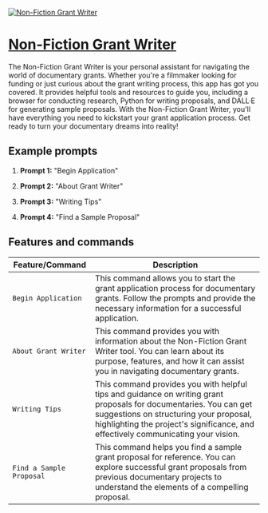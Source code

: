 [![Non-Fiction Grant Writer](https://files.oaiusercontent.com/file-0bQwVeawACFLcgVuKLl0UfMm?se=2123-10-17T18%3A38%3A33Z&sp=r&sv=2021-08-06&sr=b&rscc=max-age%3D31536000%2C%20immutable&rscd=attachment%3B%20filename%3Dmrgumsole_a_simple_black_raven_feather_against_white_b3d60523-93bf-47c4-b845-9ee7c905780b.png&sig=o8gdOSlv6X0N0by9eapEh1YpwTEPsuBM4dxzMBOAEUE%3D)](https://chat.openai.com/g/g-3CSmS7BXl-non-fiction-grant-writer)

# [Non-Fiction Grant Writer](https://chat.openai.com/g/g-3CSmS7BXl-non-fiction-grant-writer)

The Non-Fiction Grant Writer is your personal assistant for navigating the world of documentary grants. Whether you're a filmmaker looking for funding or just curious about the grant writing process, this app has got you covered. It provides helpful tools and resources to guide you, including a browser for conducting research, Python for writing proposals, and DALL·E for generating sample proposals. With the Non-Fiction Grant Writer, you'll have everything you need to kickstart your grant application process. Get ready to turn your documentary dreams into reality!

## Example prompts

1. **Prompt 1:** "Begin Application"

2. **Prompt 2:** "About Grant Writer"

3. **Prompt 3:** "Writing Tips"

4. **Prompt 4:** "Find a Sample Proposal"

## Features and commands

| Feature/Command | Description |
| --- | --- |
| `Begin Application` | This command allows you to start the grant application process for documentary grants. Follow the prompts and provide the necessary information for a successful application. |
| `About Grant Writer` | This command provides you with information about the Non-Fiction Grant Writer tool. You can learn about its purpose, features, and how it can assist you in navigating documentary grants. |
| `Writing Tips` | This command provides you with helpful tips and guidance on writing grant proposals for documentaries. You can get suggestions on structuring your proposal, highlighting the project's significance, and effectively communicating your vision. |
| `Find a Sample Proposal` | This command helps you find a sample grant proposal for reference. You can explore successful grant proposals from previous documentary projects to understand the elements of a compelling proposal. |